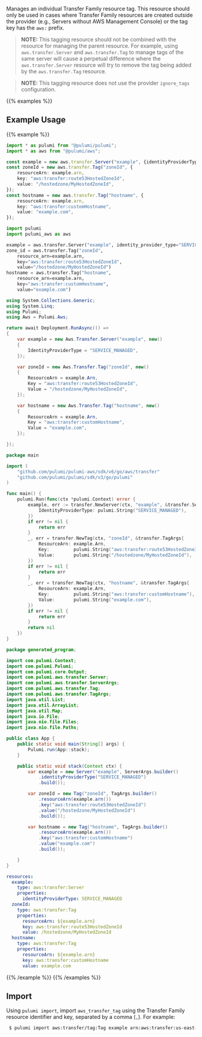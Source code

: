 Manages an individual Transfer Family resource tag. This resource should only be used in cases where Transfer Family resources are created outside the provider (e.g., Servers without AWS Management Console) or the tag key has the `aws:` prefix.

> **NOTE:** This tagging resource should not be combined with the resource for managing the parent resource. For example, using `aws.transfer.Server` and `aws.transfer.Tag` to manage tags of the same server will cause a perpetual difference where the `aws.transfer.Server` resource will try to remove the tag being added by the `aws.transfer.Tag` resource.

> **NOTE:** This tagging resource does not use the provider `ignore_tags` configuration.

{{% examples %}}
## Example Usage
{{% example %}}

```typescript
import * as pulumi from "@pulumi/pulumi";
import * as aws from "@pulumi/aws";

const example = new aws.transfer.Server("example", {identityProviderType: "SERVICE_MANAGED"});
const zoneId = new aws.transfer.Tag("zoneId", {
    resourceArn: example.arn,
    key: "aws:transfer:route53HostedZoneId",
    value: "/hostedzone/MyHostedZoneId",
});
const hostname = new aws.transfer.Tag("hostname", {
    resourceArn: example.arn,
    key: "aws:transfer:customHostname",
    value: "example.com",
});
```
```python
import pulumi
import pulumi_aws as aws

example = aws.transfer.Server("example", identity_provider_type="SERVICE_MANAGED")
zone_id = aws.transfer.Tag("zoneId",
    resource_arn=example.arn,
    key="aws:transfer:route53HostedZoneId",
    value="/hostedzone/MyHostedZoneId")
hostname = aws.transfer.Tag("hostname",
    resource_arn=example.arn,
    key="aws:transfer:customHostname",
    value="example.com")
```
```csharp
using System.Collections.Generic;
using System.Linq;
using Pulumi;
using Aws = Pulumi.Aws;

return await Deployment.RunAsync(() => 
{
    var example = new Aws.Transfer.Server("example", new()
    {
        IdentityProviderType = "SERVICE_MANAGED",
    });

    var zoneId = new Aws.Transfer.Tag("zoneId", new()
    {
        ResourceArn = example.Arn,
        Key = "aws:transfer:route53HostedZoneId",
        Value = "/hostedzone/MyHostedZoneId",
    });

    var hostname = new Aws.Transfer.Tag("hostname", new()
    {
        ResourceArn = example.Arn,
        Key = "aws:transfer:customHostname",
        Value = "example.com",
    });

});
```
```go
package main

import (
	"github.com/pulumi/pulumi-aws/sdk/v6/go/aws/transfer"
	"github.com/pulumi/pulumi/sdk/v3/go/pulumi"
)

func main() {
	pulumi.Run(func(ctx *pulumi.Context) error {
		example, err := transfer.NewServer(ctx, "example", &transfer.ServerArgs{
			IdentityProviderType: pulumi.String("SERVICE_MANAGED"),
		})
		if err != nil {
			return err
		}
		_, err = transfer.NewTag(ctx, "zoneId", &transfer.TagArgs{
			ResourceArn: example.Arn,
			Key:         pulumi.String("aws:transfer:route53HostedZoneId"),
			Value:       pulumi.String("/hostedzone/MyHostedZoneId"),
		})
		if err != nil {
			return err
		}
		_, err = transfer.NewTag(ctx, "hostname", &transfer.TagArgs{
			ResourceArn: example.Arn,
			Key:         pulumi.String("aws:transfer:customHostname"),
			Value:       pulumi.String("example.com"),
		})
		if err != nil {
			return err
		}
		return nil
	})
}
```
```java
package generated_program;

import com.pulumi.Context;
import com.pulumi.Pulumi;
import com.pulumi.core.Output;
import com.pulumi.aws.transfer.Server;
import com.pulumi.aws.transfer.ServerArgs;
import com.pulumi.aws.transfer.Tag;
import com.pulumi.aws.transfer.TagArgs;
import java.util.List;
import java.util.ArrayList;
import java.util.Map;
import java.io.File;
import java.nio.file.Files;
import java.nio.file.Paths;

public class App {
    public static void main(String[] args) {
        Pulumi.run(App::stack);
    }

    public static void stack(Context ctx) {
        var example = new Server("example", ServerArgs.builder()        
            .identityProviderType("SERVICE_MANAGED")
            .build());

        var zoneId = new Tag("zoneId", TagArgs.builder()        
            .resourceArn(example.arn())
            .key("aws:transfer:route53HostedZoneId")
            .value("/hostedzone/MyHostedZoneId")
            .build());

        var hostname = new Tag("hostname", TagArgs.builder()        
            .resourceArn(example.arn())
            .key("aws:transfer:customHostname")
            .value("example.com")
            .build());

    }
}
```
```yaml
resources:
  example:
    type: aws:transfer:Server
    properties:
      identityProviderType: SERVICE_MANAGED
  zoneId:
    type: aws:transfer:Tag
    properties:
      resourceArn: ${example.arn}
      key: aws:transfer:route53HostedZoneId
      value: /hostedzone/MyHostedZoneId
  hostname:
    type: aws:transfer:Tag
    properties:
      resourceArn: ${example.arn}
      key: aws:transfer:customHostname
      value: example.com
```
{{% /example %}}
{{% /examples %}}

## Import

Using `pulumi import`, import `aws_transfer_tag` using the Transfer Family resource identifier and key, separated by a comma (`,`). For example:

```sh
 $ pulumi import aws:transfer/tag:Tag example arn:aws:transfer:us-east-1:123456789012:server/s-1234567890abcdef0,Name
```
 